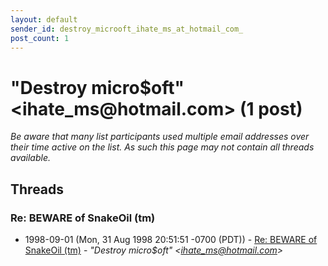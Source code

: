 ```yaml
---
layout: default
sender_id: destroy_microoft_ihate_ms_at_hotmail_com_
post_count: 1
---
```


# "Destroy micro$oft" <ihate_ms<span>@</span>hotmail.com> (1 post)

_Be aware that many list participants used multiple email addresses over their time active on the list. As such this page may not contain all threads available._

## Threads

### Re: BEWARE of SnakeOil (tm)
+ 1998-09-01 (Mon, 31 Aug 1998 20:51:51 -0700 (PDT)) - [Re: BEWARE of SnakeOil (tm)](/archive/1998/09/3ab814dcd070496b0c22e2ed9add3b18378091712f48e27ae0486c3fd1da69a5) - _"Destroy micro$oft" \<ihate_ms@hotmail.com\>_

